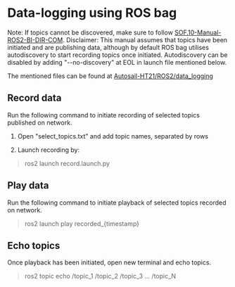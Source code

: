 # Data-logging using ROS bag

Note: If topics cannot be discovered, make sure to follow [SOF.10-Manual-ROS2-BI-DIR-COM](https://github.com/AutoSail-MDH/AutoSail-HT21/Documentation/Manual/SOF.10-Manual-ROS2-BI-DIR-COM.md).
Disclaimer: This manual assumes that topics have been initiated and are publishing data, although by default ROS bag utilises autodiscovery to start recording topics once initiated. Autodiscovery can be disabled by adding "--no-discovery" at EOL in launch file mentioned below.

The mentioned files can be found at [Autosail-HT21/ROS2/data_logging](https://github.com/AutoSail-MDH/AutoSail-HT21/ROS2/data_logging)

## Record data

Run the following command to initiate recording of selected topics published on network.

1. Open "select_topics.txt" and add topic names, separated by rows

2. Launch recording by:

> ros2 launch record.launch.py

## Play data

Run the following command to initiate playback of selected topics recorded on network.

> ros2 launch play recorded_{timestamp}

## Echo topics

Once playback has been initiated, open new terminal and echo topics.

> ros2 topic echo /topic_1 /topic_2 /topic_3 ... /topic_N
